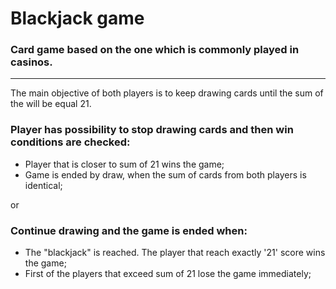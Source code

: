 # Blackjack game

### Card game based on the one which is commonly played in casinos.

---

The main objective of both players is to keep drawing cards until the sum of the will be equal 21.

### Player has possibility to stop drawing cards and then win conditions are checked:

- Player that is closer to sum of 21 wins the game;
- Game is ended by draw, when the sum of cards from both players is identical;

or

### Continue drawing and the game is ended when:

- The "blackjack" is reached. The player that reach exactly '21' score wins the game;
- First of the players that exceed sum of 21 lose the game immediately;
